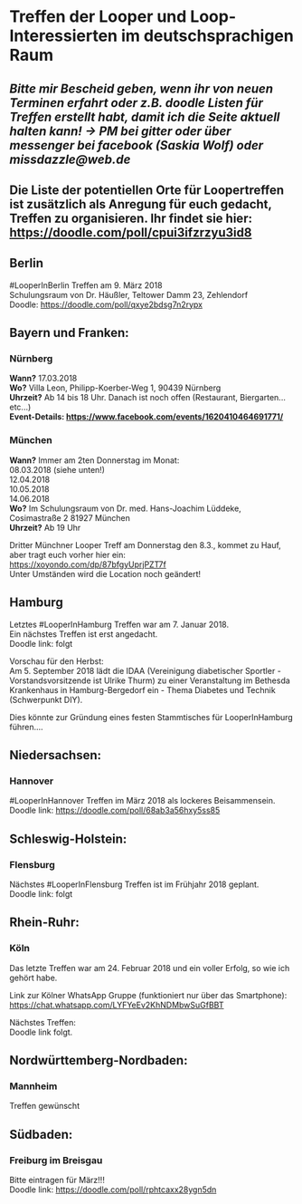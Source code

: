 # Treffen der Looper und Loop-Interessierten im deutschsprachigen Raum

## _Bitte mir Bescheid geben, wenn ihr von neuen Terminen erfahrt oder z.B. doodle Listen für Treffen erstellt habt, damit ich die Seite aktuell halten kann! -> PM bei gitter oder über messenger bei facebook (Saskia Wolf) oder missdazzle@web.de_

## Die Liste der potentiellen Orte für Loopertreffen ist zusätzlich als Anregung für euch gedacht, Treffen zu organisieren. Ihr findet sie hier: https://doodle.com/poll/cpui3ifzrzyu3id8  

## Berlin
#LooperInBerlin Treffen am 9. März 2018  
Schulungsraum von Dr. Häußler, Teltower Damm 23, Zehlendorf  
Doodle: https://doodle.com/poll/qxye2bdsg7n2rypx  


## Bayern und Franken:

### Nürnberg
**Wann?** 17.03.2018  
**Wo?** Villa Leon, Philipp-Koerber-Weg 1, 90439 Nürnberg  
**Uhrzeit?** Ab 14 bis 18 Uhr. Danach ist noch offen (Restaurant, Biergarten... etc...)  
**Event-Details: https://www.facebook.com/events/1620410464691771/**

### München
**Wann?** Immer am 2ten Donnerstag im Monat:   
08.03.2018 (siehe unten!)  
12.04.2018  
10.05.2018  
14.06.2018  
**Wo?** Im Schulungsraum von Dr. med. Hans-Joachim Lüddeke, Cosimastraße 2 81927 München  
**Uhrzeit?** Ab 19 Uhr  

Dritter Münchner Looper Treff am Donnerstag den 8.3., kommet zu Hauf, aber tragt euch vorher hier ein:  
https://xoyondo.com/dp/87bfgyUprjPZT7f  
Unter Umständen wird die Location noch geändert!
  

## Hamburg
Letztes #LooperInHamburg Treffen war am 7. Januar 2018.  
Ein nächstes Treffen ist erst angedacht.  
Doodle link: folgt 
  
Vorschau für den Herbst:  
Am 5. September 2018 lädt die IDAA (Vereinigung diabetischer Sportler - Vorstandsvorsitzende ist Ulrike Thurm) zu einer Veranstaltung im Bethesda Krankenhaus in Hamburg-Bergedorf ein - Thema Diabetes und Technik (Schwerpunkt DIY).  
 
Dies könnte zur Gründung eines festen Stammtisches für LooperInHamburg führen.... 
 
 
## Niedersachsen:  
  
### Hannover  
#LooperInHannover Treffen im März 2018 als lockeres Beisammensein.  
Doodle link: https://doodle.com/poll/68ab3a56hxy5ss85  
 
 
## Schleswig-Holstein:  
  
### Flensburg  
Nächstes #LooperInFlensburg Treffen ist im Frühjahr 2018 geplant.  
Doodle link: folgt  
  
  
## Rhein-Ruhr:  
   
### Köln  
Das letzte Treffen war am 24. Februar 2018 und ein voller Erfolg, so wie ich gehört habe. 
 
Link zur Kölner WhatsApp Gruppe (funktioniert nur über das Smartphone):  
https://chat.whatsapp.com/LYFYeEv2KhNDMbwSuGfBBT 
  
Nächstes Treffen:  
Doodle link folgt.  
 
 
## Nordwürttemberg-Nordbaden:  
  
### Mannheim  
Treffen gewünscht  
 
 
## Südbaden:  
  
### Freiburg im Breisgau  
Bitte eintragen für März!!!  
Doodle link: https://doodle.com/poll/rphtcaxx28ygn5dn  




